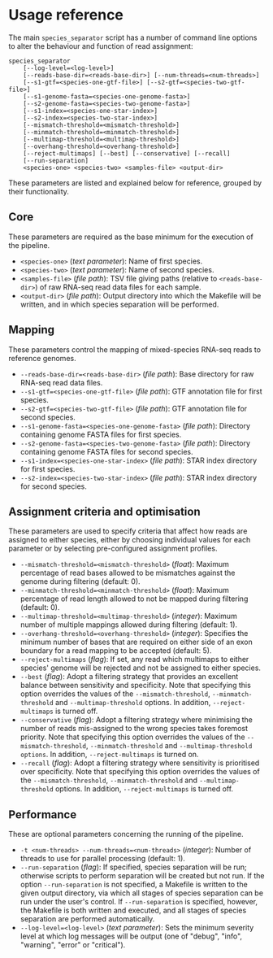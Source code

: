 Usage reference
===============

The main ``species_separator`` script has a number of command line options to alter the behaviour and function of read assignment:

    species_separator
        [--log-level=<log-level>]
        [--reads-base-dir=<reads-base-dir>] [--num-threads=<num-threads>]
        [--s1-gtf=<species-one-gtf-file>] [--s2-gtf=<species-two-gtf-file>]
        [--s1-genome-fasta=<species-one-genome-fasta>]
        [--s2-genome-fasta=<species-two-genome-fasta>]
        [--s1-index=<species-one-star-index>]
        [--s2-index=<species-two-star-index>]
        [--mismatch-threshold=<mismatch-threshold>]
        [--minmatch-threshold=<minmatch-threshold>]
        [--multimap-threshold=<multimap-threshold>]
        [--overhang-threshold=<overhang-threshold>]
        [--reject-multimaps] [--best] [--conservative] [--recall]
        [--run-separation]
        <species-one> <species-two> <samples-file> <output-dir>

These parameters are listed and explained below for reference, grouped by their functionality.

Core
----

These parameters are required as the base minimum for the execution of the pipeline.

* ``<species-one>`` (_text parameter_): Name of first species.
* ``<species-two>`` (_text parameter_): Name of second species.
* ``<samples-file>`` (_file path_): TSV file giving paths (relative to ``<reads-base-dir>``) of raw RNA-seq read data files for each sample.
* ``<output-dir>`` (_file path_): Output directory into which the Makefile will be written, and in which species separation will be performed.    
<!---TODO: explain format required for TSV file--->
    
Mapping
-------

These parameters control the mapping of mixed-species RNA-seq reads to reference genomes.

* ``--reads-base-dir=<reads-base-dir>`` (_file path_): Base directory for raw RNA-seq read data files.
* ``--s1-gtf=<species-one-gtf-file>`` (_file path_): GTF annotation file for first species.
* ``--s2-gtf=<species-two-gtf-file>`` (_file path_): GTF annotation file for second species.
* ``--s1-genome-fasta=<species-one-genome-fasta>`` (_file path_): Directory containing genome FASTA files for first species.
* ``--s2-genome-fasta=<species-two-genome-fasta>`` (_file path_): Directory containing genome FASTA files for second species.
* ``--s1-index=<species-one-star-index>`` (_file path_): STAR index directory for first species.
* ``--s2-index=<species-two-star-index>`` (_file path_): STAR index directory for second species.

Assignment criteria and optimisation
----------------------------------

These parameters are used to specify criteria that affect how reads are assigned to either species, either by choosing individual values for each parameter or by selecting pre-configured assignment profiles.

* ``--mismatch-threshold=<mismatch-threshold>`` (_float_): Maximum percentage of read bases allowed to be mismatches against the genome during filtering (default: 0).
* ``--minmatch-threshold=<minmatch-threshold>`` (_float_): Maximum percentage of read length allowed to not be mapped during filtering (default: 0).
* ``--multimap-threshold=<multimap-threshold>`` (_integer_): Maximum number of multiple mappings allowed during filtering (default: 1).
* ``--overhang-threshold=<overhang-threshold>`` (_integer_): Specifies the minimum number of bases that are required on either side of an exon boundary for a read mapping to be accepted (default: 5).
* ``--reject-multimaps`` (_flag_): If set, any read which multimaps to either species' genome will be rejected and not be assigned to either species.
* ``--best`` (_flag_): Adopt a filtering strategy that provides an excellent balance between sensitivity and specificity. Note that specifying this option overrides the values of the ``--mismatch-threshold``, ``--minmatch-threshold`` and ``--multimap-threshold`` options. In addition, ``--reject-multimaps`` is turned off.
* ``--conservative`` (_flag_): Adopt a filtering strategy where minimising the number of reads mis-assigned to the wrong species takes foremost priority. Note that specifying this option overrides the values of the ``--mismatch-threshold``, ``--minmatch-threshold`` and ``--multimap-threshold options``. In addition, ``--reject-multimaps`` is turned on.
* ``--recall`` (_flag_): Adopt a filtering strategy where sensitivity is prioritised over specificity. Note that specifying this option overrides the values of the ``--mismatch-threshold``, ``--minmatch-threshold`` and ``--multimap-threshold`` options. In addition, ``--reject-multimaps`` is turned off.

Performance
-----------

These are optional parameters concerning the running of the pipeline.

* ``-t <num-threads> --num-threads=<num-threads>`` (_integer_): Number of threads to use for parallel processing (default: 1).
* ``--run-separation`` (_flag_): If specified, species separation will be run; otherwise scripts to perform separation will be created but not run. If the option ``--run-separation`` is not specified, a Makefile is written to the given output directory, via which all stages of species separation can be run under the user's control. If ``--run-separation`` is specified, however, the Makefile is both written and executed, and all stages of species separation are performed automatically.
* ``--log-level=<log-level>`` (_text parameter_): Sets the minimum severity level at which log messages will be output (one of "debug", "info", "warning", "error" or "critical").

